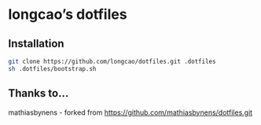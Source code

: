 # longcao’s dotfiles

## Installation

```bash
git clone https://github.com/longcao/dotfiles.git .dotfiles 
sh .dotfiles/bootstrap.sh
```

## Thanks to…
mathiasbynens - forked from https://github.com/mathiasbynens/dotfiles.git
